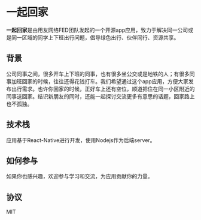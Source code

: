 # 一起回家

**一起回家**是由用友网络FED团队发起的一个开源app应用，致力于解决同一公司或是同一区域的同学上下班出行问题，倡导绿色出行、伙伴同行、资源共享。

## 背景

公司同事之间，很多开车上下班的同事，也有很多坐公交或是地铁的人；有很多同事加班回家的时候，往往还得花钱打车。我们希望通过这个app应用，方便大家发布出行需求。也许你回家的时候，正好车上还有空位，顺道把住在同一小区附近的同事送回家。结识新朋友的同时，还能一起探讨交流更多有意思的话题，回家路上也不孤独。

## 技术栈

应用基于React-Native进行开发，使用Nodejs作为后端server。


## 如何参与

如果你也感兴趣，欢迎参与学习和交流，为应用贡献你的力量。

## 协议

MIT


